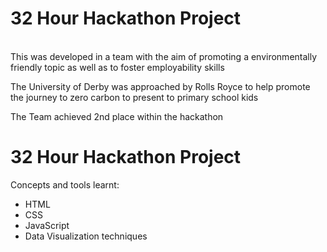 <h1>32 Hour Hackathon Project </h1>
<br>
<p1>This was developed in a team with the aim of promoting a environmentally friendly topic as well as to foster employability skills</p>
<p2>The University of Derby was approached by Rolls Royce to help promote the journey to zero carbon to present to primary school kids</p>
<p2>The Team achieved 2nd place within the hackathon</p>
<h1>32 Hour Hackathon Project </h1>

<p>Concepts and tools learnt:</p>
<ul>
<li>HTML</li>
<li>CSS</li>
<li>JavaScript</li>
<li>Data Visualization techniques</li>
